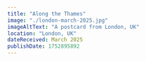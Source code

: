 ```yaml
---
title: "Along the Thames"
image: "./london-march-2025.jpg"
imageAltText: "A postcard from London, UK"
location: "London, UK"
dateReceived: March 2025
publishDate: 1752895892
---
```

